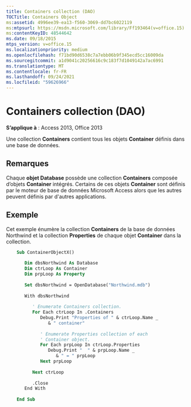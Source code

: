 ```yaml
---
title: Containers collection (DAO)
TOCTitle: Containers Object
ms:assetid: 4996ee39-ea13-f560-3069-dd7bc6022119
ms:mtpsurl: https://msdn.microsoft.com/library/Ff193464(v=office.15)
ms:contentKeyID: 48544642
ms.date: 09/18/2015
mtps_version: v=office.15
ms.localizationpriority: medium
ms.openlocfilehash: f71bd90d6538c7a7ebb06b9f345ecd5cc16009da
ms.sourcegitcommit: a1d9041c20256616c9c183f7d1049142a7ac6991
ms.translationtype: MT
ms.contentlocale: fr-FR
ms.lasthandoff: 09/24/2021
ms.locfileid: "59626966"
---
```

# <a name="containers-collection-dao"></a>Containers collection (DAO)

**S’applique à** : Access 2013, Office 2013

Une collection **Containers** contient tous les objets **Container** définis dans une base de données.

## <a name="remarks"></a>Remarques

Chaque **objet Database** possède une collection **Containers** composée d’objets **Container** intégrés. Certains de ces objets **Container** sont définis par le moteur de base de données Microsoft Access alors que les autres peuvent définis par d'autres applications.

## <a name="example"></a>Exemple

Cet exemple énumère la collection **Containers** de la base de données Northwind et la collection **Properties** de chaque objet **Container** dans la collection.

```vb
    Sub ContainerObjectX()
    
       Dim dbsNorthwind As Database
       Dim ctrLoop As Container
       Dim prpLoop As Property
    
       Set dbsNorthwind = OpenDatabase("Northwind.mdb")
    
       With dbsNorthwind
    
          ' Enumerate Containers collection.
          For Each ctrLoop In .Containers
             Debug.Print "Properties of " & ctrLoop.Name _
                & " container"
    
             ' Enumerate Properties collection of each
             ' Container object.
             For Each prpLoop In ctrLoop.Properties
                Debug.Print "  " & prpLoop.Name _
                   & " = " prpLoop
             Next prpLoop
    
          Next ctrLoop
    
          .Close
       End With
    
    End Sub
```
